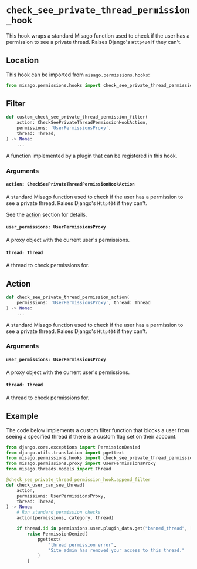 # `check_see_private_thread_permission_hook`

This hook wraps a standard Misago function used to check if the user has a permission to see a private thread. Raises Django's `Http404` if they can't.


## Location

This hook can be imported from `misago.permissions.hooks`:

```python
from misago.permissions.hooks import check_see_private_thread_permission_hook
```


## Filter

```python
def custom_check_see_private_thread_permission_filter(
    action: CheckSeePrivateThreadPermissionHookAction,
    permissions: 'UserPermissionsProxy',
    thread: Thread,
) -> None:
    ...
```

A function implemented by a plugin that can be registered in this hook.


### Arguments

#### `action: CheckSeePrivateThreadPermissionHookAction`

A standard Misago function used to check if the user has a permission to see a private thread. Raises Django's `Http404` if they can't.

See the [action](#action) section for details.


#### `user_permissions: UserPermissionsProxy`

A proxy object with the current user's permissions.


#### `thread: Thread`

A thread to check permissions for.


## Action

```python
def check_see_private_thread_permission_action(
    permissions: 'UserPermissionsProxy', thread: Thread
) -> None:
    ...
```

A standard Misago function used to check if the user has a permission to see a private thread. Raises Django's `Http404` if they can't.


### Arguments

#### `user_permissions: UserPermissionsProxy`

A proxy object with the current user's permissions.


#### `thread: Thread`

A thread to check permissions for.


## Example

The code below implements a custom filter function that blocks a user from seeing a specified thread if there is a custom flag set on their account.

```python
from django.core.exceptions import PermissionDenied
from django.utils.translation import pgettext
from misago.permissions.hooks import check_see_private_thread_permission_hook
from misago.permissions.proxy import UserPermissionsProxy
from misago.threads.models import Thread

@check_see_private_thread_permission_hook.append_filter
def check_user_can_see_thread(
    action,
    permissions: UserPermissionsProxy,
    thread: Thread,
) -> None:
    # Run standard permission checks
    action(permissions, category, thread)

    if thread.id in permissions.user.plugin_data.get("banned_thread", []):
        raise PermissionDenied(
            pgettext(
                "thread permission error",
                "Site admin has removed your access to this thread."
            )
        )
```